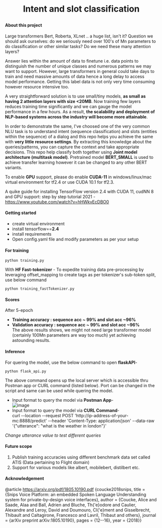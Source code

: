 # <p align="center"> Intent and slot classification </p>
#### About this project

Large transformers Bert, Roberta, XLnet .. a huge list, isn't it? Question we should ask ourselves: do we seriously need over 100's of Mn parameters to do classification or other similar tasks? Do we need these many attention layers?

Answer lies within the amount of data to finetune i.e. data points to distinguish the number of unique classes and numerous patterns we may want to support. However, large transformers in general could take days to train and need massive amounts of data hence a long delay to access model performance. Getting this label data is not only very time consuming however resource intensive too.

A very straightforward solution is to use small/tiny models, **as small as having 2 attention layers with size <20MB**. Now training few layers reduces training time significantly and we can gauge the model performance in a few hours. As a result, **the scalability and deployment of NLP-based systems across the industry will become more attainable**.

In order to demonstrate the same, I've choosed one of the very common NLU task is to understand intent (sequence classification) and slots (entities within the sequence) of a dialog and this repo helps you achieve the same with **very little resource settings**. By extracting this knowledge about the queries/patterns, you can capture the context and take appropriate decisions. This repo help classify both together using **Joint model architecture (multitask model)**. Pretrained model **BERT_SMALL** is used to achieve transfer learning however it can be changed to any other BERT variants.

To enable **GPU** support, please do enable **CUDA-11** in windows/linux/mac virtual environment for tf2.4 or use CUDA 10.1 for tf2.3. 

A quike guide for installing TensorFlow version 2.4 with CUDA 11, cudNN 8 and GPU support: step by step tutorial 2021 - https://www.youtube.com/watch?v=hHWkvEcDBO0

#### Getting started
- create virtual environment
- install tensorflow==**2.4**
- install requirements 
- Open config.yaml file and modify parameters as per your setup

#### For training
```
python training.py 
```
With **HF Fast-tokenizer** - To expedite training data pre-processing by leveraging offset_mapping to create tags as per tokenizer's sub-token split, use below command
```
python training_fastTokenizer.py 
```
#### Scores
After 5-epoch
- **Training accuracy : sequence acc ~ 99% and slot acc ~96%**
- **Validation accuracy : sequence acc ~ 99% and slot acc ~96%**<br>
The above results shows, we might not need large transformer model (certainly 100Mn parameters are way too much) yet achieving astounding results. 

#### Inference
For quering the model, use the below command to open **flaskAPI**- <br>
```
python flask_api.py
```
The above command opens up the local server which is accessible thru Postman app or CURL command (listed below). Port can be changed in the script and same can be used while quering the model. <br>
- Input format to query the model via **Postman App**- <br>
![image](https://user-images.githubusercontent.com/69572197/130914705-064dcd6e-99b2-4c3e-a386-92915fc92187.png)<br>
- Input format to query the model via **CURL Command**- <br>
curl --location --request POST 'http://ip-address-of-your-mc:8888/predict' --header 'Content-Type: application/json' --data-raw '{"utterance": "what is the weather in london"}'<br>

*Change utterance value to test different queries*

#### Future scope
1) Publish training accuracies using different benchmark data set called ATIS (Data pertaining to Flight domain)
2) Support for various models like albert, mobilebert, distilbert etc.  

#### Acknowledgement
@article https://arxiv.org/pdf/1805.10190.pdf
{coucke2018snips, title = {Snips Voice Platform: an embedded Spoken Language Understanding system for private-by-design voice interfaces}, author = {Coucke, Alice and Saade, Alaa and Ball, Adrien and Bluche, Th{'e}odore and Caulier, Alexandre and Leroy, David and Doumouro, Cl{'e}ment and Gisselbrecht, Thibault and Caltagirone, Francesco and Lavril, Thibaut and others}, journal = {arXiv preprint arXiv:1805.10190}, pages = {12--16}, year = {2018}}

